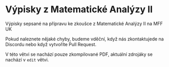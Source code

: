 # Výpisky z Matematické Analýzy II
Výpisky sepsané na přípravu ke zkoušce z Matematické Analýzy II na MFF UK


Pokud naleznete nějaké chyby, budeme vděční, když nás zkontaktujede na Discordu nebo když vytvoříte Pull Request.

V této větvi se nachází pouze zkompilované PDF, aktuální zdrojáky se nachází v `edit` větvi.
